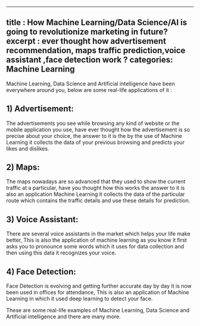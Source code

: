 ----
title : How Machine Learning/Data Science/AI is going to revolutionize marketing in future?
excerpt : ever thought how advertisement recommendation, maps traffic prediction,voice assistant ,face detection work ? 
categories: Machine Learning
----

Machine Learning, Data Science and Artificial intelligence have been everywhere around you, below are some real-life applications of it :

## 1) Advertisement:
The advertisements you see while browsing any kind of website or the mobile application you use, have ever thought how the advertisement is so precise about your choice, the answer to it is the by the use of Machine Learning it collects the data of your previous browsing and predicts your likes and dislikes.

## 2) Maps:
The maps nowadays are so advanced that they used to show the current traffic at a particular, have you thought how this works the answer to it is also an application Machine Learning it collects the data of the particular route which contains the traffic details and use these details for prediction.

## 3) Voice Assistant:
There are several voice assistants in the market which helps your life make better, This is also the application of machine learning as you know it first asks you to pronounce some words which it uses for data collection and then using this data it recognizes your voice.

## 4) Face Detection:
Face Detection is evolving and getting further accurate day by day it is now been used in offices for attendance, This is also an application of Machine Learning in which it used deep learning to detect your face.

These are some real-life examples of Machine Learning, Data Science and Artificial intelligence and there are many more.

